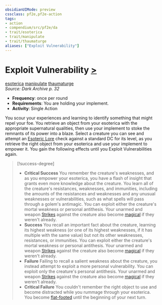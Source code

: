 ```yaml
---
obsidianUIMode: preview
cssclass: pf2e,pf2e-action
tags:
- action
- compendium/src/pf2e/da
- trait/esoterica
- trait/manipulate
- trait/thaumaturge
aliases: ["Exploit Vulnerability"]
---
```

# Exploit Vulnerability [>](../core-rulebook/chapter-9-playing-the-game.md#Actions "Single Action")
[esoterica](../traits/esoterica-da.md)  [manipulate](../traits/manipulate.md)  [thaumaturge](../traits/thaumaturge-da.md)  
*Source: Dark Archive p. 32*  

- **Frequency**: once per round
- **Requirements**: You are holding your implement.
- **Activity**: Single Action

You scour your experiences and learning to identify something that might repel your foe. You retrieve an object from your esoterica with the appropriate supernatural qualities, then use your implement to stoke the remnants of its power into a blaze. Select a creature you can see and attempt an [Esoteric Lore](../../compendium/skills.md#Lore) check against a standard DC for its level, as you retrieve the right object from your esoterica and use your implement to empower it. You gain the following effects until you Exploit Vulnerabilities again.

> [!success-degree] 
> - **Critical Success** You remember the creature's weaknesses, and as you empower your esoterica, you have a flash of insight that grants even more knowledge about the creature. You learn all of the creature's resistances, weaknesses, and immunities, including the amounts of the resistances and weaknesses and any unusual weaknesses or vulnerabilities, such as what spells will pass through a golem's antimagic. You can exploit either the creature's mortal weakness or personal antithesis. Your unarmed and weapon [Strikes](strike.md) against the creature also become [magical](../traits/magical.md) if they weren't already.
> - **Success** You recall an important fact about the creature, learning its highest weakness (or one of its highest weaknesses, if it has multiple with the same value) but not its other weaknesses, resistances, or immunities. You can exploit either the creature's mortal weakness or personal antithesis. Your unarmed and weapon [Strikes](strike.md) against the creature also become [magical](../traits/magical.md) if they weren't already.
> - **Failure** Failing to recall a salient weakness about the creature, you instead attempt to exploit a more personal vulnerability. You can exploit only the creature's personal antithesis. Your unarmed and weapon [Strikes](strike.md) against the creature also become [magical](../traits/magical.md) if they weren't already.
> - **Critical Failure** You couldn't remember the right object to use and become distracted while you rummage through your esoterica. You become [flat-footed](../conditions.md#Flat-footed) until the beginning of your next turn.